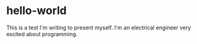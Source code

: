 # hello-world
This is a test
I'm writing to present myself. I'm an electrical engineer very excited about programming.
